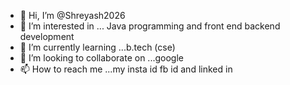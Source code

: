 - 👋 Hi, I’m @Shreyash2026
- 👀 I’m interested in ... Java programming and front end backend development
- 🌱 I’m currently learning ...b.tech (cse)
- 💞️ I’m looking to collaborate on ...google
- 📫 How to reach me ...my insta id fb id and linked in

<!---
Shreyash2026/Shreyash2026 is a ✨ special ✨ repository because its `README.md` (this file) appears on your GitHub profile.
You can click the Preview link to take a look at your changes.
--->
